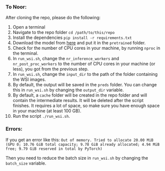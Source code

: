### To Noor:
After cloning the repo, please do the following:

1. Open a terminal
2. Navigate to the repo folder `cd /path/to/this/repo`
3. Install the dependencies `pip install -r requirements.txt`
4. Download the model from [here](https://drive.google.com/file/d/1SbSArI3KOOWHxRlxnjchO7_MbWzB4lNR/view?usp=sharing) and put it in the `pretrained` folder.
5. Check for the number of CPU cores in your machine, by running `nproc` in the terminal.
6. In `run_wsi.sh`, change the `nr_inference_workers` and `nr_post_proc_workers` to the number of CPU cores in your machine (or less), you got from the previous step.
7. In `run_wsi.sh`, change the `input_dir` to the path of the folder containing the WSI images.
8. By default, the output will be saved in the `preds` folder. You can change this in `run_wsi.sh` by changing the `output_dir` variable.
9. By default, a `cache` folder will be created in the repo folder and will contain the intermediate results. It will be deleted after the script finishes. It requires a lot of space, so make sure you have enough space in your machine (at least 100 GB).
10. Run the script `./run_wsi.sh`.

### Errors:

If you get an error like this:
```Out of memory. Tried to allocate 20.00 MiB (GPU 0; 10.76 GiB total capacity; 9.78 GiB already allocated; 4.94 MiB free; 9.79 GiB reserved in total by PyTorch)```

Then you need to reduce the batch size in `run_wsi.sh` by changing the `batch_size` variable.
